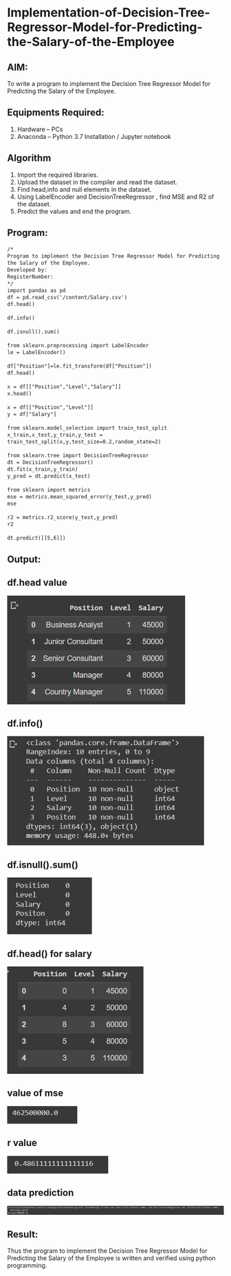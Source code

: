 # Implementation-of-Decision-Tree-Regressor-Model-for-Predicting-the-Salary-of-the-Employee

## AIM:
To write a program to implement the Decision Tree Regressor Model for Predicting the Salary of the Employee.

## Equipments Required:
1. Hardware – PCs
2. Anaconda – Python 3.7 Installation / Jupyter notebook

## Algorithm
1. Import the required libraries.
2. Upload the dataset in the compiler and read the dataset.
3. Find head,info and null elements in the dataset.
4. Using LabelEncoder and DecisionTreeRegressor , find MSE and R2 of the dataset.
5. Predict the values and end the program.

## Program:
```
/*
Program to implement the Decision Tree Regressor Model for Predicting the Salary of the Employee.
Developed by: 
RegisterNumber:  
*/
import pandas as pd
df = pd.read_csv('/content/Salary.csv')
df.head()

df.info()

df.isnull().sum()

from sklearn.preprocessing import LabelEncoder
le = LabelEncoder()

df["Position"]=le.fit_transform(df["Position"])
df.head()

x = df[["Position","Level","Salary"]]
x.head()

x = df[["Position","Level"]]
y = df["Salary"]

from sklearn.model_selection import train_test_split
x_train,x_test,y_train,y_test = train_test_split(x,y,test_size=0.2,random_state=2)

from sklearn.tree import DecisionTreeRegressor
dt = DecisionTreeRegressor()
dt.fit(x_train,y_train)
y_pred = dt.predict(x_test)

from sklearn import metrics
mse = metrics.mean_squared_error(y_test,y_pred)
mse

r2 = metrics.r2_score(y_test,y_pred)
r2

dt.predict([[5,6]])
```

## Output:
## df.head value
![output](./a.png)
## df.info()
![output](./b.png)
## df.isnull().sum()
![output](./c.png)
## df.head() for salary
![output](./g.png)
## value of mse
![output](./h.png)
## r value
![output](./i.png)
## data prediction
![output](./j.png)


## Result:
Thus the program to implement the Decision Tree Regressor Model for Predicting the Salary of the Employee is written and verified using python programming.
